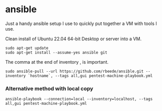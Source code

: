 # ansible

Just a handy ansible setup I use to quickly put together a VM with tools I use.

Clean install of Ubuntu 22.04 64-bit Desktop or server into a VM.

```
sudo apt-get update
sudo apt-get install --assume-yes ansible git
```

The comma at the end of inventory , is important.
```
sudo ansible-pull --url https://github.com/rbeede/ansible.git --inventory `hostname`, --tags all,gui pentest-machine-playbook.yml
```

### Alternative method with local copy

`ansible-playbook --connection=local --inventory=localhost, --tags all,gui pentest-machine-playbook.yml`
